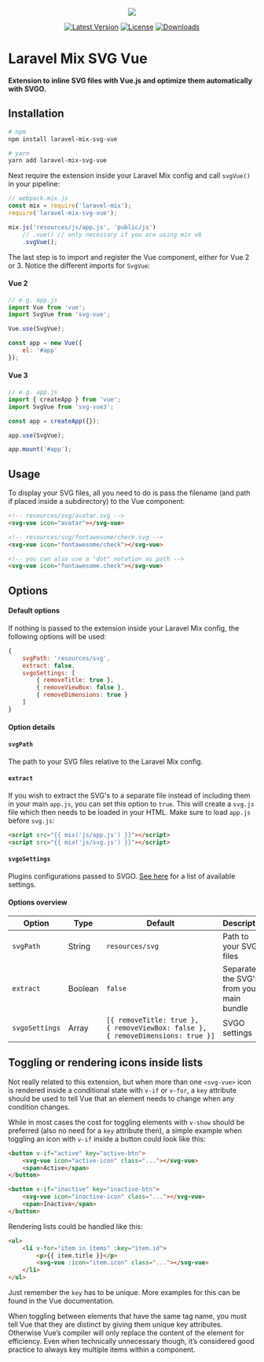<p align="center">
    <img src="https://raw.githubusercontent.com/danielstgt/laravel-mix-svg-vue/master/art/logo.png">
</p>

<p align="center">
    <a href="https://www.npmjs.com/package/laravel-mix-svg-vue"><img src="https://img.shields.io/npm/v/laravel-mix-svg-vue.svg?color=blue" alt="Latest Version"></a>
    <a href="https://www.npmjs.com/package/laravel-mix-svg-vue"><img src="https://img.shields.io/npm/l/laravel-mix-svg-vue.svg?color=blueviolet" alt="License"></a>
    <a href="https://npmcharts.com/compare/laravel-mix-svg-vue?minimal=true"><img src="https://img.shields.io/npm/dm/laravel-mix-svg-vue.svg" alt="Downloads"></a>
</p>

# Laravel Mix SVG Vue

**Extension to inline SVG files with Vue.js and optimize them automatically with SVGO.**

## Installation

```sh
# npm
npm install laravel-mix-svg-vue

# yarn
yarn add laravel-mix-svg-vue
```

Next require the extension inside your Laravel Mix config and call `svgVue()` in your pipeline:

```js
// webpack.mix.js
const mix = require('laravel-mix');
require('laravel-mix-svg-vue');

mix.js('resources/js/app.js', 'public/js')
    // .vue() // only necessary if you are using mix v6
    .svgVue();
```

The last step is to import and register the Vue component, either for Vue 2 or 3. Notice the different imports for `SvgVue`:

#### Vue 2

```js
// e.g. app.js
import Vue from 'vue';
import SvgVue from 'svg-vue';

Vue.use(SvgVue);

const app = new Vue({
    el: '#app'
});
```

#### Vue 3

```js
// e.g. app.js
import { createApp } from 'vue';
import SvgVue from 'svg-vue3';

const app = createApp({});

app.use(SvgVue);

app.mount('#app');
```

## Usage

To display your SVG files, all you need to do is pass the filename (and path if placed inside a subdirectory) to the Vue component:

```html
<!-- resources/svg/avatar.svg -->
<svg-vue icon="avatar"></svg-vue>

<!-- resources/svg/fontawesome/check.svg -->
<svg-vue icon="fontawesome/check"></svg-vue>

<!-- you can also use a "dot" notation as path -->
<svg-vue icon="fontawesome.check"></svg-vue>
```

## Options

#### Default options

If nothing is passed to the extension inside your Laravel Mix config, the following options will be used:

```js
{
    svgPath: 'resources/svg',
    extract: false,
    svgoSettings: [
        { removeTitle: true },
        { removeViewBox: false },
        { removeDimensions: true }
    ]
}
```

#### Option details

#### `svgPath`

The path to your SVG files relative to the Laravel Mix config.

#### `extract`

If you wish to extract the SVG's to a separate file instead of including them in your main `app.js`, you can set this option to `true`. This will create a `svg.js` file which then needs to be loaded in your HTML. Make sure to load `app.js` before `svg.js`:

```html
<script src="{{ mix('js/app.js') }}"></script>
<script src="{{ mix('js/svg.js') }}"></script>
```

#### `svgoSettings`

Plugins configurations passed to SVGO. [See here](https://github.com/svg/svgo#built-in-plugins) for a list of available settings.

#### Options overview

Option | Type | Default | Description
---|---|---|---
`svgPath` | String | `resources/svg` | Path to your SVG files
`extract` | Boolean | `false` | Separate the SVG's from your main bundle
`svgoSettings` | Array | <code>[{&nbsp;removeTitle:&nbsp;true&nbsp;}, {&nbsp;removeViewBox:&nbsp;false&nbsp;}, {&nbsp;removeDimensions:&nbsp;true&nbsp;}]</code> | SVGO settings

## Toggling or rendering icons inside lists

Not really related to this extension, but when more than one `<svg-vue>` icon is rendered inside a conditional state with `v-if` or `v-for`, a `key` attribute should be used to tell Vue that an element needs to change when any condition changes.

While in most cases the cost for toggling elements with `v-show` should be preferred (also no need for a `key` attribute then), a simple example when toggling an icon with `v-if` inside a button could look like this:

```html
<button v-if="active" key="active-btn">
    <svg-vue icon="active-icon" class="..."></svg-vue>
    <span>Active</span>
</button>

<button v-if="inactive" key="inactive-btn">
    <svg-vue icon="inactive-icon" class="..."></svg-vue>
    <span>Inactive</span>
</button>
```

Rendering lists could be handled like this:

```html
<ul>
    <li v-for="item in items" :key="item.id">
        <p>{{ item.title }}</p>
        <svg-vue :icon="item.icon" class="..."></svg-vue>
    </li>
</ul>
```

Just remember the `key` has to be unique. More examples for this can be found in the Vue documentation.

When toggling between elements that have the same tag name, you must tell Vue that they are distinct by giving them unique key attributes. Otherwise Vue’s compiler will only replace the content of the element for efficiency. Even when technically unnecessary though, it’s considered good practice to always key multiple items within a component.
